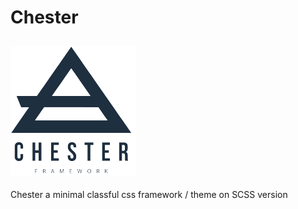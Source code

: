 # Chester
![logo](brand/logo-mini.png)
---
Chester a minimal classful css framework / theme on SCSS version


